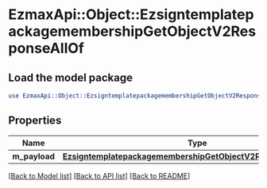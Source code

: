 # EzmaxApi::Object::EzsigntemplatepackagemembershipGetObjectV2ResponseAllOf

## Load the model package
```perl
use EzmaxApi::Object::EzsigntemplatepackagemembershipGetObjectV2ResponseAllOf;
```

## Properties
Name | Type | Description | Notes
------------ | ------------- | ------------- | -------------
**m_payload** | [**EzsigntemplatepackagemembershipGetObjectV2ResponseMPayload**](EzsigntemplatepackagemembershipGetObjectV2ResponseMPayload.md) |  | 

[[Back to Model list]](../README.md#documentation-for-models) [[Back to API list]](../README.md#documentation-for-api-endpoints) [[Back to README]](../README.md)


